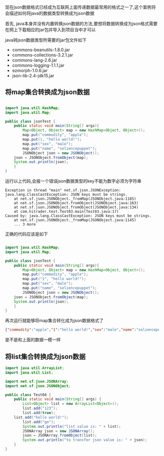 
现在json数据格式已经成为互联网上面传递数据最常用的格式之一了,这个案例将会描述如何将java的数据类型转换成为json数据

首先, java本身并没有内置转换json数据的方法,要想将数据转换成为json格式需要在网上下载相应的jar包并导入到项目当中才可以

java转json数据类型所需要的jar包文件如下
* commons-beanutils-1.8.0.jar
* commons-collections-3.2.1.jar
* commons-lang-2.6.jar
* commons-logging-1.1.1.jar
* ezmorph-1.0.6.jar
* json-lib-2.4-jdk15.jar

## 将map集合转换成为json数据

```java

import java.util.HashMap;
import java.util.Map;

public class jsonTest {
    public static void main(String[] args){
        Map<Object, Object> map = new HashMap<Object, Object>(); 
        map.put("commodity", "apple");
        map.put(1, "hello world!");
        map.put("sex", "male");
        map.put("name", "seliencepuppet");
        JSONObject json = new JSONObject();
	json = JSONObject.fromObject(map);
	System.out.println(json);
    }
}
```

运行以上代码,会报一个错误json数据类型的key不能为数字必须为字符串
```error
Exception in thread "main" net.sf.json.JSONException: java.lang.ClassCastException: JSON keys must be strings.
	at net.sf.json.JSONObject._fromMap(JSONObject.java:1185)
	at net.sf.json.JSONObject.fromObject(JSONObject.java:163)
	at net.sf.json.JSONObject.fromObject(JSONObject.java:134)
	at com.hitrader.test.Test03.main(Test03.java:17)
Caused by: java.lang.ClassCastException: JSON keys must be strings.
	at net.sf.json.JSONObject._fromMap(JSONObject.java:1145)
	... 3 more
```

正确的代码应该是如下
```java

import java.util.HashMap;
import java.util.Map;

public class jsonTest {
    public static void main(String[] args){
        Map<Object, Object> map = new HashMap<Object, Object>(); 
        map.put("commodity", "apple");
        map.put("1", "hello world!");
        map.put("sex", "male");
        map.put("name", "seliencepuppet");
        JSONObject json = new JSONObject();
	json = JSONObject.fromObject(map);
	System.out.println(json);
    }
}
```

再次运行就能够将map集合转化成为json数据格式了
```json
{"commodity":"apple","1":"hello world!","sex":"male","name":"seliencepuppet"}
```

是不是和上面的数据一模一样


## 将list集合转换成为json数据
```java
import java.util.ArrayList;
import java.util.List;

import net.sf.json.JSONArray;
import net.sf.json.JSONObject;

public class Test04 {
    public static void main(String[] args) {
    	List<Object> list = new ArrayList<Object>();
    	list.add("123");
    	list.add(true);
   	list.add("hello world!");
    	list.add("go");
    	System.out.println("list value is: " + list);
    	JSONArray json = new JSONArray();
    	json = JSONArray.fromObject(list);
        System.out.println("to transfer json value is: " + json);
    }
}
```
